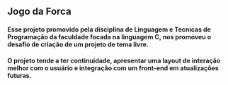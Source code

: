 ## Jogo da Forca

#### Esse projeto promovido pela disciplina de Linguagem e Tecnicas de Programação da faculdade focada na linguagem C, nos promoveu o desafio de criação de um projeto de tema livre.

#### O projeto tende a ter continuidade, apresentar uma layout de interação melhor com o usuário e integração com um front-end em atualizações futuras.
